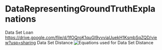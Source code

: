 # DataRepresentingGroundTruthExplanations
Data Set Loan https://drive.google.com/file/d/1fOQroK1quGI9vvviaUuekH1KsmbSqZQD/view?usp=sharing
Data Set Distance
![Equations used for Data Set Distance](https://github.com/Rosinaweber/DataRepresentingGroundTruthExplanations/edit/master/DistanceDataSetEquations.png)
